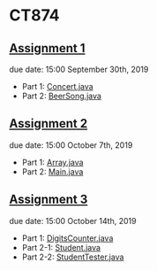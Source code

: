 # CT874
## [Assignment 1](https://github.com/Hongjia-Liu/CT874/tree/master/Assignment%201)
due date: 15:00 September 30th, 2019
* Part 1: [Concert.java](https://github.com/Hongjia-Liu/CT874/blob/master/Assignment%201/src/Concert.java)
* Part 2: [BeerSong.java](https://github.com/Hongjia-Liu/CT874/blob/master/Assignment%201/src/BeerSong.java)

## [Assignment 2](https://github.com/Hongjia-Liu/CT874/tree/master/Assignment%202)
due date: 15:00 October 7th, 2019
* Part 1: [Array.java](https://github.com/Hongjia-Liu/CT874/blob/master/Assignment%202/src/Array.java)
* Part 2: [Main.java](https://github.com/Hongjia-Liu/CT874/blob/master/Assignment%202/src/Main.java)

## [Assignment 3](https://github.com/Hongjia-Liu/CT874/tree/master/Assignment%203)
due date: 15:00 October 14th, 2019
* Part 1: [DigitsCounter.java](https://github.com/Hongjia-Liu/CT874/blob/master/Assignment%203/src/DigitsCounter.java)
* Part 2-1: [Student.java](https://github.com/Hongjia-Liu/CT874/blob/master/Assignment%203/src/Student.java)
* Part 2-2: [StudentTester.java](https://github.com/Hongjia-Liu/CT874/blob/master/Assignment%203/src/StudentTester.java)

